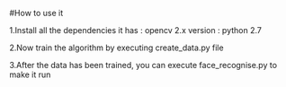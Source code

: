 
#How to use it

1.Install all the dependencies it has 
: opencv 2.x version
: python 2.7


2.Now train the algorithm by executing create_data.py file

3.After the data has been trained, you can execute face_recognise.py to make it run


